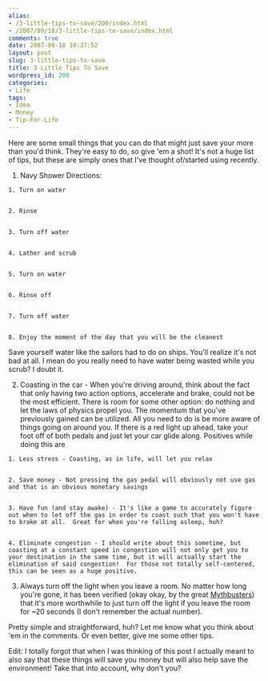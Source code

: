 ```yaml
---
alias:
- /3-little-tips-to-save/200/index.html
- /2007/09/18/3-little-tips-to-save/index.html
comments: true
date: 2007-09-18 10:37:52
layout: post
slug: 3-little-tips-to-save
title: 3 Little Tips To Save
wordpress_id: 200
categories:
- Life
tags:
- Idea
- Money
- Tip-For-Life
---
```


Here are some small things that you can do that might just save your more than you'd think.  They're easy to do, so give 'em a shot!  It's not a huge list of tips, but these are simply ones that I've thought of/started using recently.






  1. Navy Shower
Directions:


    1. Turn on water


    2. Rinse


    3. Turn off water


    4. Lather and scrub


    5. Turn on water


    6. Rinse off


    7. Turn off water


    8. Enjoy the moment of the day that you will be the cleanest



Save yourself water like the sailors had to do on ships.  You'll realize it's not bad at all.  I mean do you really need to have water being wasted while you scrub?  I doubt it.




  2. Coasting in the car - When you're driving around, think about the fact that only having two action options, accelerate and brake, could not be the most efficient.  There is room for some other option: do nothing and let the laws of physics propel you.  The momentum that you've previously gained can be utilized.  All you need to do is be more aware of things going on around you.  If there is a red light up ahead, take your foot off of both pedals and just let your car glide along.  Positives while doing this are


    1. Less stress - Coasting, as in life, will let you relax


    2. Save money - Not pressing the gas pedal will obviously not use gas and that is an obvious monetary savings


    3. Have fun (and stay awake) - It's like a game to accurately figure out when to let off the gas in order to coast such that you won't have to brake at all.  Great for when you're falling asleep, huh?


    4. Eliminate congestion - I should write about this sometime, but coasting at a constant speed in congestion will not only get you to your destination in the same time, but it will actually start the elimination of said congestion!  For those not totally self-centered, this can be seen as a huge positive.






  3. Always turn off the light when you leave a room.  No matter how long you're gone, it has been verified (okay okay, by the great [Mythbusters](http://dsc.discovery.com/fansites/mythbusters/mythbusters.html)) that it's more worthwhile to just turn off the light if you leave the room for ~20 seconds (I don't remember the actual number).





Pretty simple and straightforward, huh?  Let me know what you think about 'em in the comments.  Or even better, give me some other tips.

Edit: I totally forgot that when I was thinking of this post I actually meant to also say that these things will save you money but will also help save the environment!  Take that into account, why don't you?
